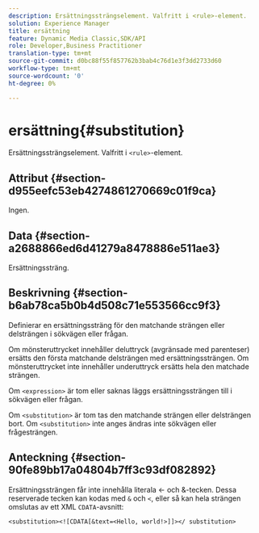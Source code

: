 ```yaml
---
description: Ersättningssträngselement. Valfritt i <rule>-element.
solution: Experience Manager
title: ersättning
feature: Dynamic Media Classic,SDK/API
role: Developer,Business Practitioner
translation-type: tm+mt
source-git-commit: d0bc88f55f857762b3bab4c76d1e3f3dd2733d60
workflow-type: tm+mt
source-wordcount: '0'
ht-degree: 0%

---
```



# ersättning{#substitution}

Ersättningssträngselement. Valfritt i `<rule>`-element.

## Attribut {#section-d955eefc53eb4274861270669c01f9ca}

Ingen.

## Data {#section-a2688866ed6d41279a8478886e511ae3}

Ersättningssträng.

## Beskrivning {#section-b6ab78ca5b0b4d508c71e553566cc9f3}

Definierar en ersättningssträng för den matchande strängen eller delsträngen i sökvägen eller frågan.

Om mönsteruttrycket innehåller deluttryck (avgränsade med parenteser) ersätts den första matchande delsträngen med ersättningssträngen. Om mönsteruttrycket inte innehåller underuttryck ersätts hela den matchade strängen.

Om `<expression>` är tom eller saknas läggs ersättningssträngen till i sökvägen eller frågan.

Om `<substitution>` är tom tas den matchande strängen eller delsträngen bort. Om `<substitution>` inte anges ändras inte sökvägen eller frågesträngen.

## Anteckning {#section-90fe89bb17a04804b7ff3c93df082892}

Ersättningssträngen får inte innehålla literala &lt;- och &amp;-tecken. Dessa reserverade tecken kan kodas med `&` och `<`, eller så kan hela strängen omslutas av ett XML `CDATA`-avsnitt:

`<substitution><![CDATA[&text=<Hello, world!>]]></ substitution>`
